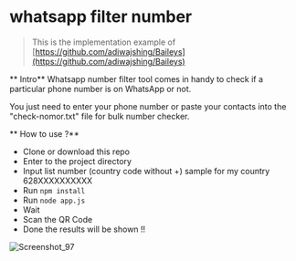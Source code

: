 # whatsapp filter number

> This is the implementation example of [https://github.com/adiwajshing/Baileys](https://github.com/adiwajshing/Baileys)


** Intro**
Whatsapp number filter tool comes in handy to check if a particular phone number is on WhatsApp or not.

You just need to enter your phone number or paste your contacts into the "check-nomor.txt" file for bulk number checker.

** How to use ?**

- Clone or download this repo
- Enter to the project directory
- Input list number (country code without +) sample for my country 628XXXXXXXXXX
- Run `npm install`
- Run `node app.js`
- Wait
- Scan the QR Code 
- Done the results will be shown !!


![Screenshot_97](https://user-images.githubusercontent.com/3745442/129666639-efa9b917-1aa0-4fdf-88f4-80bcf003d8f4.png)
